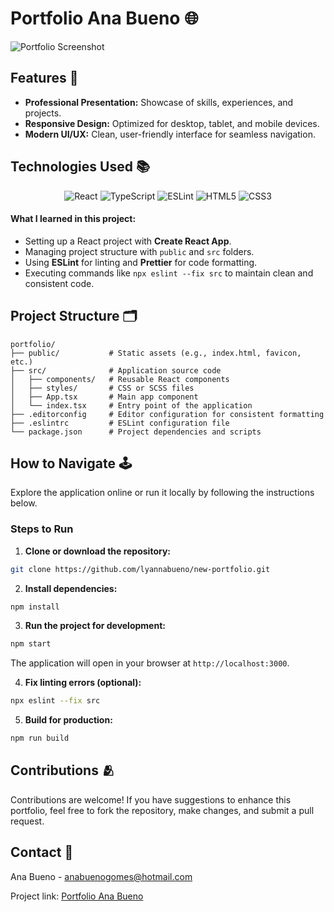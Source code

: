 # Portfolio Ana Bueno 🌐  

![Portfolio Screenshot](https://github.com/user-attachments/assets/ef9bb817-8c80-4191-98f5-3371f5788e54)

## Features 🌟  
- **Professional Presentation:** Showcase of skills, experiences, and projects.  
- **Responsive Design:** Optimized for desktop, tablet, and mobile devices.  
- **Modern UI/UX:** Clean, user-friendly interface for seamless navigation.  

## Technologies Used 📚  

<p align="center">
  <img src="https://img.shields.io/badge/react-%2320232a.svg?style=for-the-badge&logo=react&logoColor=61DAFB" alt="React">
  <img src="https://img.shields.io/badge/typescript-%23007ACC.svg?style=for-the-badge&logo=typescript&logoColor=white" alt="TypeScript">
  <img src="https://img.shields.io/badge/eslint-%234B32C3.svg?style=for-the-badge&logo=eslint&logoColor=white" alt="ESLint">
  <img src="https://img.shields.io/badge/html5-%23E34F26.svg?style=for-the-badge&logo=html5&logoColor=white" alt="HTML5">
  <img src="https://img.shields.io/badge/css3-%231572B6.svg?style=for-the-badge&logo=css3&logoColor=white" alt="CSS3">
</p>  

#### What I learned in this project:  
- Setting up a React project with **Create React App**.  
- Managing project structure with `public` and `src` folders.  
- Using **ESLint** for linting and **Prettier** for code formatting.  
- Executing commands like `npx eslint --fix src` to maintain clean and consistent code.  

## Project Structure 🗂️  
```plaintext  
portfolio/  
├── public/           # Static assets (e.g., index.html, favicon, etc.)  
├── src/              # Application source code  
│   ├── components/   # Reusable React components  
│   ├── styles/       # CSS or SCSS files  
│   ├── App.tsx       # Main app component  
│   └── index.tsx     # Entry point of the application  
├── .editorconfig     # Editor configuration for consistent formatting  
├── .eslintrc         # ESLint configuration file  
└── package.json      # Project dependencies and scripts  
```  

## How to Navigate 🕹️  

Explore the application online or run it locally by following the instructions below.  

### Steps to Run  

1. **Clone or download the repository:**  

```bash  
git clone https://github.com/lyannabueno/new-portfolio.git  
```  

2. **Install dependencies:**  

```bash  
npm install  
```  

3. **Run the project for development:**  

```bash  
npm start  
```  
The application will open in your browser at `http://localhost:3000`.  

4. **Fix linting errors (optional):**  

```bash  
npx eslint --fix src  
```  

5. **Build for production:**  

```bash  
npm run build  
```  

## Contributions 🫂  

Contributions are welcome! If you have suggestions to enhance this portfolio, feel free to fork the repository, make changes, and submit a pull request.  

## Contact 📩  

Ana Bueno - anabuenogomes@hotmail.com  

Project link: [Portfolio Ana Bueno](https://portfolio-liart-seven-76.vercel.app/)  
